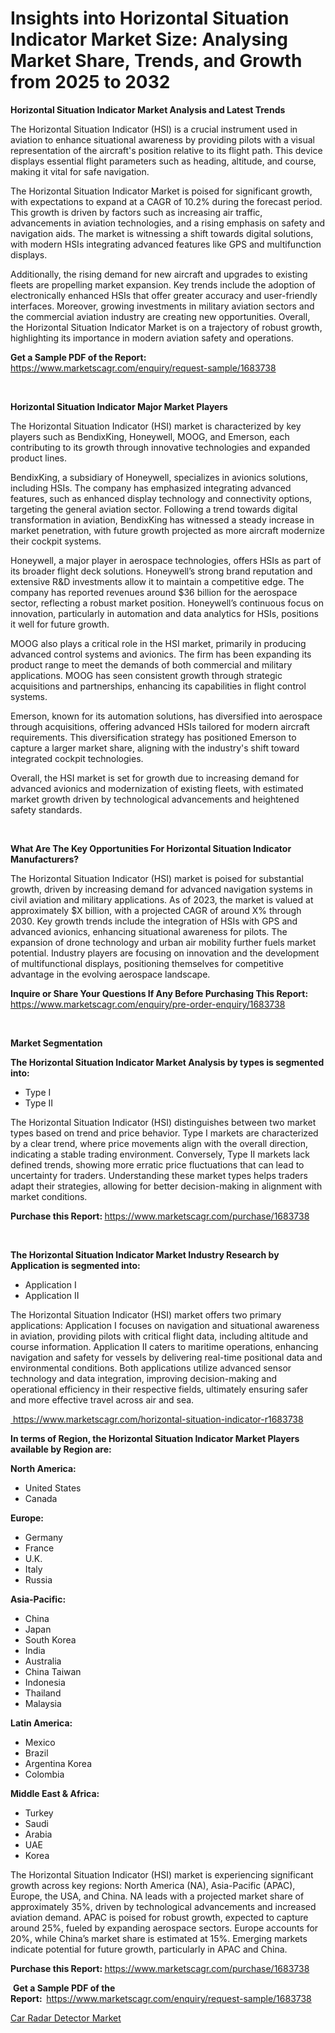 <p><h1>Insights into Horizontal Situation Indicator Market Size: Analysing Market Share, Trends, and Growth from 2025 to 2032</h1></p><p><strong>Horizontal Situation Indicator Market Analysis and Latest Trends</strong></p>
<p><p>The Horizontal Situation Indicator (HSI) is a crucial instrument used in aviation to enhance situational awareness by providing pilots with a visual representation of the aircraft's position relative to its flight path. This device displays essential flight parameters such as heading, altitude, and course, making it vital for safe navigation.</p><p>The Horizontal Situation Indicator Market is poised for significant growth, with expectations to expand at a CAGR of 10.2% during the forecast period. This growth is driven by factors such as increasing air traffic, advancements in aviation technologies, and a rising emphasis on safety and navigation aids. The market is witnessing a shift towards digital solutions, with modern HSIs integrating advanced features like GPS and multifunction displays.</p><p>Additionally, the rising demand for new aircraft and upgrades to existing fleets are propelling market expansion. Key trends include the adoption of electronically enhanced HSIs that offer greater accuracy and user-friendly interfaces. Moreover, growing investments in military aviation sectors and the commercial aviation industry are creating new opportunities. Overall, the Horizontal Situation Indicator Market is on a trajectory of robust growth, highlighting its importance in modern aviation safety and operations.</p></p>
<p><strong>Get a Sample PDF of the Report:&nbsp;</strong> <a href="https://www.marketscagr.com/enquiry/request-sample/1683738?utm_campaign=3561&utm_medium=2&utm_source=Github&utm_content=ia&utm_term=26032025&utm_id=horizontal-situation-indicator">https://www.marketscagr.com/enquiry/request-sample/1683738</a></p>
<p>&nbsp;</p>
<p><strong>Horizontal Situation Indicator Major Market Players</strong></p>
<p><p>The Horizontal Situation Indicator (HSI) market is characterized by key players such as BendixKing, Honeywell, MOOG, and Emerson, each contributing to its growth through innovative technologies and expanded product lines. </p><p>BendixKing, a subsidiary of Honeywell, specializes in avionics solutions, including HSIs. The company has emphasized integrating advanced features, such as enhanced display technology and connectivity options, targeting the general aviation sector. Following a trend towards digital transformation in aviation, BendixKing has witnessed a steady increase in market penetration, with future growth projected as more aircraft modernize their cockpit systems.</p><p>Honeywell, a major player in aerospace technologies, offers HSIs as part of its broader flight deck solutions. Honeywell’s strong brand reputation and extensive R&D investments allow it to maintain a competitive edge. The company has reported revenues around $36 billion for the aerospace sector, reflecting a robust market position. Honeywell’s continuous focus on innovation, particularly in automation and data analytics for HSIs, positions it well for future growth.</p><p>MOOG also plays a critical role in the HSI market, primarily in producing advanced control systems and avionics. The firm has been expanding its product range to meet the demands of both commercial and military applications. MOOG has seen consistent growth through strategic acquisitions and partnerships, enhancing its capabilities in flight control systems.</p><p>Emerson, known for its automation solutions, has diversified into aerospace through acquisitions, offering advanced HSIs tailored for modern aircraft requirements. This diversification strategy has positioned Emerson to capture a larger market share, aligning with the industry's shift toward integrated cockpit technologies.</p><p>Overall, the HSI market is set for growth due to increasing demand for advanced avionics and modernization of existing fleets, with estimated market growth driven by technological advancements and heightened safety standards.</p></p>
<p>&nbsp;</p>
<p><strong>What Are The Key Opportunities For Horizontal Situation Indicator Manufacturers?</strong></p>
<p><p>The Horizontal Situation Indicator (HSI) market is poised for substantial growth, driven by increasing demand for advanced navigation systems in civil aviation and military applications. As of 2023, the market is valued at approximately $X billion, with a projected CAGR of around X% through 2030. Key growth trends include the integration of HSIs with GPS and advanced avionics, enhancing situational awareness for pilots. The expansion of drone technology and urban air mobility further fuels market potential. Industry players are focusing on innovation and the development of multifunctional displays, positioning themselves for competitive advantage in the evolving aerospace landscape.</p></p>
<p><strong>Inquire or Share Your Questions If Any Before Purchasing This Report:</strong> <a href="https://www.marketscagr.com/enquiry/pre-order-enquiry/1683738?utm_campaign=3561&utm_medium=2&utm_source=Github&utm_content=ia&utm_term=26032025&utm_id=horizontal-situation-indicator">https://www.marketscagr.com/enquiry/pre-order-enquiry/1683738</a></p>
<p>&nbsp;</p>
<p><strong>Market Segmentation</strong></p>
<p><strong>The Horizontal Situation Indicator Market Analysis by types is segmented into:</strong></p>
<p><ul><li>Type I</li><li>Type II</li></ul></p>
<p><p>The Horizontal Situation Indicator (HSI) distinguishes between two market types based on trend and price behavior. Type I markets are characterized by a clear trend, where price movements align with the overall direction, indicating a stable trading environment. Conversely, Type II markets lack defined trends, showing more erratic price fluctuations that can lead to uncertainty for traders. Understanding these market types helps traders adapt their strategies, allowing for better decision-making in alignment with market conditions.</p></p>
<p><strong>Purchase this Report:&nbsp;</strong><a href="https://www.marketscagr.com/purchase/1683738?utm_campaign=3561&utm_medium=2&utm_source=Github&utm_content=ia&utm_term=26032025&utm_id=horizontal-situation-indicator">https://www.marketscagr.com/purchase/1683738</a></p>
<p>&nbsp;</p>
<p><strong>The Horizontal Situation Indicator Market Industry Research by Application is segmented into:</strong></p>
<p><ul><li>Application I</li><li>Application II</li></ul></p>
<p><p>The Horizontal Situation Indicator (HSI) market offers two primary applications: Application I focuses on navigation and situational awareness in aviation, providing pilots with critical flight data, including altitude and course information. Application II caters to maritime operations, enhancing navigation and safety for vessels by delivering real-time positional data and environmental conditions. Both applications utilize advanced sensor technology and data integration, improving decision-making and operational efficiency in their respective fields, ultimately ensuring safer and more effective travel across air and sea.</p></p>
<p><a href="https://www.marketscagr.com/horizontal-situation-indicator-r1683738?utm_campaign=3561&utm_medium=2&utm_source=Github&utm_content=ia&utm_term=26032025&utm_id=horizontal-situation-indicator">&nbsp;https://www.marketscagr.com/horizontal-situation-indicator-r1683738</a></p>
<p><strong>In terms of Region, the Horizontal Situation Indicator Market Players available by Region are:</strong></p>
<p>
    <p> <strong> North America: </strong>
        <ul>
            <li>United States</li>
            <li>Canada</li>
        </ul>
        </p> 
    <p> <strong> Europe: </strong>
        <ul>
            <li>Germany</li>
            <li>France</li>
            <li>U.K.</li>
            <li>Italy</li>
            <li>Russia</li>
        </ul>
        </p> 
    <p> <strong> Asia-Pacific: </strong>
        <ul>
            <li>China</li>
            <li>Japan</li>
            <li>South Korea</li>
            <li>India</li>
            <li>Australia</li>
            <li>China Taiwan</li>
            <li>Indonesia</li>
            <li>Thailand</li>
            <li>Malaysia</li>
        </ul>
        </p> 
    <p> <strong> Latin America: </strong>
        <ul>
            <li>Mexico</li>
            <li>Brazil</li>
            <li>Argentina Korea</li>
            <li>Colombia</li>
        </ul>
        </p> 
    <p> <strong> Middle East & Africa: </strong>
        <ul>
            <li>Turkey</li>
            <li>Saudi</li>
            <li>Arabia</li>
            <li>UAE</li>
            <li>Korea</li>
        </ul>
    </p>
    </p>
<p><p>The Horizontal Situation Indicator (HSI) market is experiencing significant growth across key regions: North America (NA), Asia-Pacific (APAC), Europe, the USA, and China. NA leads with a projected market share of approximately 35%, driven by technological advancements and increased aviation demand. APAC is poised for robust growth, expected to capture around 25%, fueled by expanding aerospace sectors. Europe accounts for 20%, while China’s market share is estimated at 15%. Emerging markets indicate potential for future growth, particularly in APAC and China.</p></p>
<p><strong>Purchase this Report: </strong><a href="https://www.marketscagr.com/purchase/1683738?utm_campaign=3561&utm_medium=2&utm_source=Github&utm_content=ia&utm_term=26032025&utm_id=horizontal-situation-indicator">https://www.marketscagr.com/purchase/1683738</a></p>
<p>&nbsp;<strong>Get a Sample PDF of the Report:&nbsp;&nbsp;</strong><a href="https://www.marketscagr.com/enquiry/request-sample/1683738?utm_campaign=3561&utm_medium=2&utm_source=Github&utm_content=ia&utm_term=26032025&utm_id=horizontal-situation-indicator">https://www.marketscagr.com/enquiry/request-sample/1683738</a></p>
<p><strong></strong></p>
<p><p><a href="https://github.com/kukolkasimo5/Market-Research-Report-List-1/blob/main/car-radar-detector-market.md?utm_campaign=3561&utm_medium=2&utm_source=Github&utm_content=ia&utm_term=26032025&utm_id=horizontal-situation-indicator">Car Radar Detector Market</a></p></p>